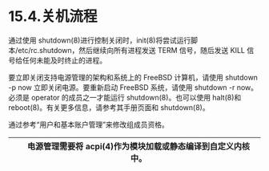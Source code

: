 # 15.4.关机流程

通过使用 shutdown(8)进行控制关闭时，init(8)将尝试运行脚本/etc/rc.shutdown，然后继续向所有进程发送 TERM 信号，随后发送 KILL 信号给任何未能及时终止的进程。

要立即关闭支持电源管理的架构和系统上的 FreeBSD 计算机，请使用 shutdown -p now 立即关闭电源。要重新启动 FreeBSD 系统，请使用 shutdown -r now。必须是 operator 的成员之一才能运行 shutdown(8)。也可以使用 halt(8)和 reboot(8)。有关更多信息，请参考其手册页面和 shutdown(8)。

通过参考“用户和基本账户管理”来修改组成员资格。

|  | 电源管理需要将 acpi(4)作为模块加载或静态编译到自定义内核中。|
| -- | -------------------------------------------------------------- |
